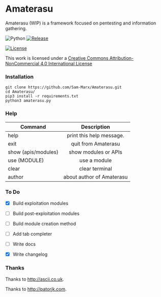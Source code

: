 # Amaterasu
Amaterasu (WIP) is a framework focused on pentesting and information gathering.

![Python](https://img.shields.io/badge/python-3.4%2B-brightgreen.svg) [![Release](https://img.shields.io/badge/release-v1.6-blue.svg)](https://github.com/Sam-Marx/Amaterasu/releases)

[![License](https://i.creativecommons.org/l/by-nc/4.0/88x31.png)](http://creativecommons.org/licenses/by-nc/4.0/)

This work is licensed under a <a rel="license" href="http://creativecommons.org/licenses/by-nc/4.0/">Creative Commons Attribution-NonCommercial 4.0 International License</a>

### Installation
```
git clone https://github.com/Sam-Marx/Amaterasu.git
cd Amaterasu/
pip3 install -r requirements.txt
python3 amaterasu.py
```

### Help
| Command       | Description   |
| ------------- |:-------------:|
| help          | print this help message. |
| exit          | quit from Amaterasu      |
| show (apis/modules) 	| show modules or APIs      |
| use (MODULE) 	| use a module      |
| clear			| clear terminal	|
| author		| about author of Amaterasu |

### To Do

- [x] Build exploitation modules

- [ ] Build post-exploitation modules

- [ ] Build module creation method

- [ ] Add tab completer

- [ ] Write docs

- [x] Write changelog

### Thanks
Thanks to http://ascii.co.uk.

Thanks to http://patorjk.com.
